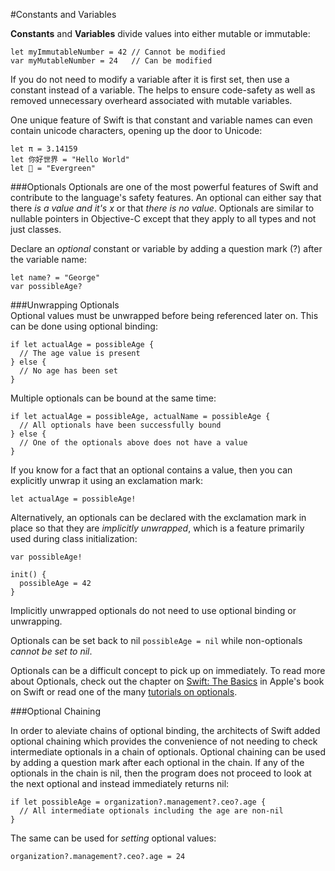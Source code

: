 #Constants and Variables  

**Constants** and **Variables** divide values into either mutable or immutable:  
```
let myImmutableNumber = 42 // Cannot be modified
var myMutableNumber = 24   // Can be modified
```

If you do not need to modify a variable after it is first set, then use a constant instead of a variable. The helps to ensure code-safety as well as removed unnecessary overheard associated with mutable variables.  

One unique feature of Swift is that constant and variable names can even contain unicode characters, opening up the door to Unicode:  

```
let π = 3.14159
let 你好世界 = "Hello World"
let 🌲 = "Evergreen"
```

###Optionals
Optionals are one of the most powerful features of Swift and contribute to the language's safety features. An optional can either say that there *is a value and it's x* or that *there is no value*. Optionals are similar to nullable pointers in Objective-C except that they apply to all types and not just classes.

Declare an *optional* constant or variable by adding a question mark (?) after the variable name:  
```
let name? = "George"
var possibleAge?
```

###Unwrapping Optionals  
Optional values must be unwrapped before being referenced later on. This can be done using optional binding: 
```
if let actualAge = possibleAge {
  // The age value is present
} else {
  // No age has been set
}
```

Multiple optionals can be bound at the same time:  
```
if let actualAge = possibleAge, actualName = possibleAge {
  // All optionals have been successfully bound
} else {
  // One of the optionals above does not have a value
}
```

If you know for a fact that an optional contains a value, then you can explicitly unwrap it using an exclamation mark:  
```
let actualAge = possibleAge!
```

Alternatively, an optionals can be declared with the exclamation mark in place so that they are *implicitly unwrapped*, which is a feature primarily used during class initialization:
```
var possibleAge!

init() {
  possibleAge = 42
}
```

Implicitly unwrapped optionals do not need to use optional binding or unwrapping.  

Optionals can be set back to nil `possibleAge = nil` while non-optionals *cannot be set to nil*.  

Optionals can be a difficult concept to pick up on immediately. To read more about Optionals, check out the chapter on [Swift: The Basics](https://developer.apple.com/library/ios/documentation/Swift/Conceptual/Swift_Programming_Language/TheBasics.html#//apple_ref/doc/uid/TP40014097-CH5-ID309) in Apple's book on Swift or read one of the many [tutorials on optionals](http://www.appcoda.com/beginners-guide-optionals-swift/).  

###Optional Chaining  

In order to aleviate chains of optional binding, the architects of Swift added optional chaining which provides the convenience of not needing to check intermediate optionals in a chain of optionals. Optional chaining can be used by adding a question mark after each optional in the chain. If any of the optionals in the chain is nil, then the program does not proceed to look at the next optional and instead immediately returns nil:  
```
if let possibleAge = organization?.management?.ceo?.age {
  // All intermediate optionals including the age are non-nil
}
```

The same can be used for *setting* optional values:  
```
organization?.management?.ceo?.age = 24
```

